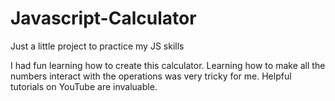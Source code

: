 # Javascript-Calculator
Just a little project to practice my JS skills

<p>I had fun learning how to create this calculator. Learning how to make all the numbers interact with the operations was very tricky for me. Helpful tutorials on YouTube are invaluable.</p>
